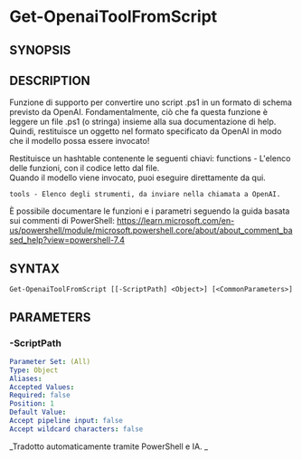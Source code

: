 ﻿---
external help file: powershai-help.xml
schema: 2.0.0
powershai: true
---

# Get-OpenaiToolFromScript

## SYNOPSIS <!--!= @#Synop !-->


## DESCRIPTION <!--!= @#Desc !-->
Funzione di supporto per convertire uno script .ps1 in un formato di schema previsto da OpenAI.
Fondamentalmente, ciò che fa questa funzione è leggere un file .ps1 (o stringa) insieme alla sua documentazione di help.  
Quindi, restituisce un oggetto nel formato specificato da OpenAI in modo che il modello possa essere invocato!

Restituisce un hashtable contenente le seguenti chiavi:
	functions - L'elenco delle funzioni, con il codice letto dal file.  
				Quando il modello viene invocato, puoi eseguire direttamente da qui.
				
	tools - Elenco degli strumenti, da inviare nella chiamata a OpenAI.
	
È possibile documentare le funzioni e i parametri seguendo la guida basata sui commenti di PowerShell:
https://learn.microsoft.com/en-us/powershell/module/microsoft.powershell.core/about/about_comment_based_help?view=powershell-7.4

## SYNTAX <!--!= @#Syntax !-->

```
Get-OpenaiToolFromScript [[-ScriptPath] <Object>] [<CommonParameters>]
```

## PARAMETERS <!--!= @#Params !-->

### -ScriptPath

```yml
Parameter Set: (All)
Type: Object
Aliases: 
Accepted Values: 
Required: false
Position: 1
Default Value: 
Accept pipeline input: false
Accept wildcard characters: false
```




<!--PowershaiAiDocBlockStart-->
_Tradotto automaticamente tramite PowerShell e IA. 
_
<!--PowershaiAiDocBlockEnd-->
